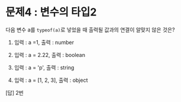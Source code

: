 # 문제4 : 변수의 타입2

다음 변수 a를 `typeof(a)`로 넣었을 때 출력될 값과의 연결이 알맞지 않은 것은?

1.  입력 : a =1, 출력 : number

2.  입력 : a = 2.22, 출력 : boolean

3.  입력 : a = 'p', 출력 : string

4.  입력 : a = [1, 2, 3], 출력 : object

[답] 2번

